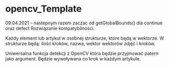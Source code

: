 # opencv_Template
09.04.2021 - nastepnym razem zaczac od getGlobalBounds() dla continue oraz defect
Rozwiązanie kompatybilności.

Każdy element lub artykuł w osobnej strukturze, które będą w wektorze.
W strukturze będą:
ilość kroków,
nazwa,
wektor wektorów zdjęć i kroków.

Uniwersalna funkcja detekcji z OpenCV która będzie przyjmować patern jako argument. Będzie wywoływana co krok w każdym artykule.
